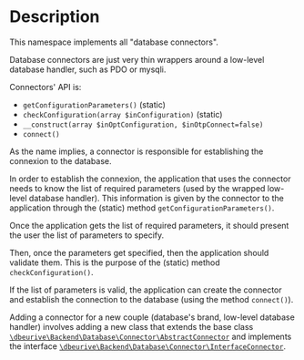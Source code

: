 # Description

This namespace implements all "database connectors".

Database connectors are just very thin wrappers around a low-level database handler, such as PDO or mysqli.

Connectors' API is:

  * `getConfigurationParameters()` (static)
  * `checkConfiguration(array $inConfiguration)` (static)
  * `__construct(array $inOptConfiguration, $inOtpConnect=false)`
  * `connect()`
 

As the name implies, a connector is responsible for establishing the connexion to the database.

In order to establish the connexion, the application that uses the connector needs to know the list of required parameters (used by the wrapped low-level database handler).
This information is given by the connector to the application through the (static) method `getConfigurationParameters()`.

Once the application gets the list of required parameters, it should present the user the list of parameters to specify.

Then, once the parameters get specified, then the application should validate them. This is the purpose of the (static) method `checkConfiguration()`.

If the list of parameters is valid, the application can create the connector and establish the connection to the database (using the method `connect()`). 

Adding a connector for a new couple (database's brand, low-level database handler) involves adding a new class that extends the base class [`\dbeurive\Backend\Database\Connector\AbstractConnector`](https://github.com/dbeurive/backend/blob/master/src/Database/Connector/AbstractConnector.php)
and implements the interface [`\dbeurive\Backend\Database\Connector\InterfaceConnector`](https://github.com/dbeurive/backend/blob/master/src/Database/Connector/InterfaceConnector.php).   


